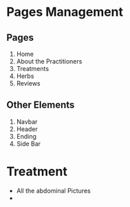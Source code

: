 # Pages Management

## Pages
1. Home
2. About the Practitioners
3. Treatments
4. Herbs
5. Reviews

## Other Elements
1. Navbar
2. Header
3. Ending
4. Side Bar
# Treatment
- All the abdominal Pictures
- 
